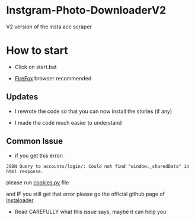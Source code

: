 # Instgram-Photo-DownloaderV2
V2 version of the insta acc scraper

# How to start

- Click on start.bat

- [FireFox](https://www.mozilla.org/en-US/firefox/new/) browser recommended

## Updates

- I rewrote the code so that you can now install the stories (if any)

- I made the code much easier to understand

## Common Issue

- if you get this error:

`JSON Query to accounts/login/: Could not find "window._sharedData" in html response.`

please run [cookies.py](https://github.com/Mr-Zanzibar/Instagram-Photo-DownloaderV2/blob/main/cookies.py) file

and IF you still get that error please go the official github page of [Instaloader](https://github.com/instaloader/instaloader/issues/2044)

- Read CAREFULLY what this issue says, maybe it can help you
